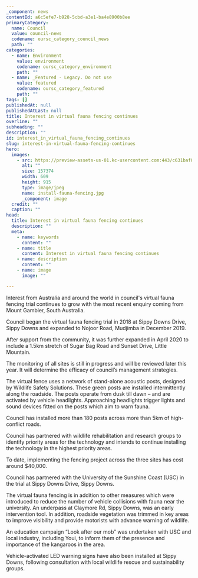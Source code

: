 ```yaml
---
_component: news
contentId: a6c5efe7-b928-5cbd-a3e1-ba4e8900b8ee
primaryCategory:
  name: Council
  value: council-news
  codename: oursc_category_council_news
  path: ""
categories:
  - name: Environment
    value: environment
    codename: oursc_category_environment
    path: ""
  - name: _Featured - Legacy. Do not use
    value: featured
    codename: oursc_category_featured
    path: ""
tags: []
publishedAt: null
publishedAtLast: null
title: Interest in virtual fauna fencing continues
overline: ""
subheading: ""
description: ""
id: interest_in_virtual_fauna_fencing_continues
slug: interest-in-virtual-fauna-fencing-continues
hero:
  images:
    - src: https://preview-assets-us-01.kc-usercontent.com:443/c631baf8-1b46-001f-580c-d0001b68b4a8/81b52830-9be5-4ab1-bcc0-ac97ee77c07e/install-fauna-fencing.jpg
      alt: ""
      size: 157374
      width: 609
      height: 915
      type: image/jpeg
      name: install-fauna-fencing.jpg
      _component: image
  credit: ""
  caption: ""
head:
  title: Interest in virtual fauna fencing continues
  description: ""
  meta:
    - name: keywords
      content: ""
    - name: title
      content: Interest in virtual fauna fencing continues
    - name: description
      content: ""
    - name: image
      image: ""

---
```

Interest from Australia and around the world in council's virtual fauna fencing trial continues to grow with the most recent enquiry coming from Mount Gambier, South Australia.

Council began the virtual fauna fencing trial in 2018 at Sippy Downs Drive, Sippy Downs and expanded to Nojoor Road, Mudjimba in December 2019.

After support from the community, it was further expanded in April 2020 to include a 1.5km stretch of Sugar Bag Road and Sunset Drive, Little Mountain.

The monitoring of all sites is still in progress and will be reviewed later this year. It will determine the efficacy of council’s management strategies.

The virtual fence uses a network of stand-alone acoustic posts, designed by Wildlife Safety Solutions. These green posts are installed intermittently along the roadside. The posts operate from dusk till dawn – and are activated by vehicle headlights. Approaching headlights trigger lights and sound devices fitted on the posts which aim to warn fauna.

Council has installed more than 180 posts across more than 5km of high-conflict roads.

Council has partnered with wildlife rehabilitation and research groups to identify priority areas for the technology and intends to continue installing the technology in the highest priority areas.

To date, implementing the fencing project across the three sites has cost around $40,000.  

Council has partnered with the University of the Sunshine Coast (USC) in the trial at Sippy Downs Drive, Sippy Downs.

The virtual fauna fencing is in addition to other measures which were introduced to reduce the number of vehicle collisions with fauna near the university. An underpass at Claymore Rd, Sippy Downs, was an early intervention tool. In addition, roadside vegetation was trimmed in key areas to improve visibility and provide motorists with advance warning of wildlife.

An education campaign “Look after our mob” was undertaken with USC and local industry, including Youi, to inform them of the presence and importance of the kangaroos in the area.

Vehicle-activated LED warning signs have also been installed at Sippy Downs, following consultation with local wildlife rescue and sustainability groups.
